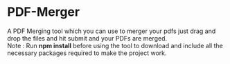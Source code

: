 # PDF-Merger
A PDF Merging tool which you can use to merger your pdfs just drag and drop the files and hit submit and your PDFs are merged.
<br>
Note : Run <b>npm install</b> before using the tool to download and include all the necessary packages required to make the project work.
